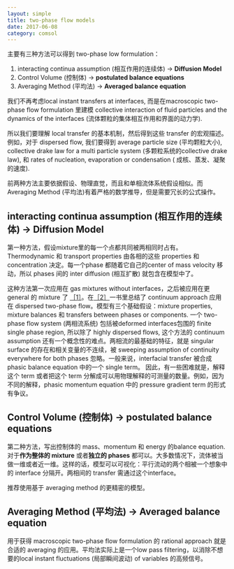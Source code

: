 ```yaml
---
layout: simple
title: two-phase flow models 
date: 2017-06-08
category: comsol
---
```


主要有三种方法可以得到 two-phase low formulation：

1. interacting continua assumption (相互作用的连续体) -\> **Diffusion Model**
2. Control Volume (控制体) -\> **postulated balance equations**
3. Averaging Method (平均法) -\> **Averaged balance equation**

我们不再考虑local instant transfers at interfaces, 而是在macroscopic two-phase flow formulation 里建模 collective interaction of fluid particles and the dynamics of the interfaces (流体颗粒的集体相互作用和界面的动力学).

所以我们要理解 local transfer 的基本机制，然后得到这些 transfer 的宏观描述。例如，对于 dispersed flow, 我们要得到 average particle size (平均颗粒大小), collective drake law for a multi particle system (多颗粒系统的collective drake law), 和 rates of nucleation, evaporation or condensation ( 成核、蒸发、凝聚的速度). 

前两种方法主要依据假设、物理直觉，而且和单相流体系统假设相似。而Averaging Method (平均法)有着严格的数学推导，但是需要冗长的公式操作。

## interacting continua assumption (相互作用的连续体) -\> Diffusion Model
第一种方法，假设mixture里的每一个点都共同被两相同时占有。Thermodynamic 和 transport properties 由各相的这些 properties 和 concentration 决定。每一个phase 都随着它自己的center of mass velocity 移动，所以 phases 间的 inter diffusion (相互扩散) 就包含在模型中了。

这种方法第一次应用在 gas mixtures without interfaces，之后被应用在更 general 的 mixture 了 [［1］][1]。在[［2］][2]一书里总结了 continuum approach 应用在 dispersed two-phase flow。模型有三个基础假设：mixture properties, mixture balances 和 transfers between phases or components. 一个 two-phase flow system (两相流系统) 包括被deformed interfaces包围的 finite single phase region, 所以除了 highly dispersed flows,  这个方法的 continuum assumption 还有一个概念性的难点。两相流的最基础的特征，就是 singular surface 的存在和相关变量的不连续，被 sweeping assumption of continuity everywhere for both phases 忽略。一般来说，interfacial transfer 被合成 phasic balance equation 中的一个 single term。 因此，有一些困难就是，解释这个 term 或者把这个 term 分解成可以用物理解释的可测量的数量。例如，因为不同的解释，phasic momentum equation 中的 pressure gradient term 的形式有争议。

## Control Volume (控制体) -\> postulated balance equations
第二种方法，写出控制体的 mass、momentum 和 energy 的balance equation. 对于**作为整体的 mixture** 或者**独立的 phases** 都可以。大多数情况下，流体被当做一维或者近一维。这样的话，模型可以可视化：平行流动的两个相被一个想象中的 interface 分隔开。两相间的 transfer 需通过这个interface。


推荐使用基于 averaging method 的更精密的模型。

## Averaging Method (平均法) -\> Averaged balance equation

用于获得 macroscopic two-phase flow formulation 的 rational approach 就是合适的 averaging 的应用。平均法实际上是一个low pass filtering，以消除不想要的local instant fluctuations  (局部瞬间波动) of variables 的高频信号。

[1]:	https://link.springer.com/chapter/10.1007/978-3-642-45943-6_2
[2]:	http://www.worldcat.org/title/fluid-dynamics-of-multiphase-systems/oclc/1301193